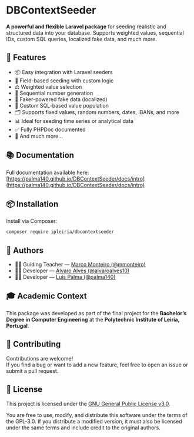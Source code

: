 # DBContextSeeder

**A powerful and flexible Laravel package** for seeding realistic and structured data into your database. Supports weighted values, sequential IDs, custom SQL queries, localized fake data, and much more.


## 🚀 Features

- 📦 Easy integration with Laravel seeders  
- 🔢 Field-based seeding with custom logic  
- ⚖️ Weighted value selection  
- 🔁 Sequential number generation  
- 🧪 Faker-powered fake data (localized)  
- 🧠 Custom SQL-based value population  
- 🗂️ Supports fixed values, random numbers, dates, IBANs, and more  
- 📊 Ideal for seeding time series or analytical data  
- ✅ Fully PHPDoc documented  
- 🤯 And much more...


## 📚 Documentation

Full documentation available here:  
[https://palma140.github.io/DBContextSeeder/docs/intro](https://palma140.github.io/DBContextSeeder/docs/intro)



## 📦 Installation

Install via Composer:

```bash
composer require ipleiria/dbcontextseeder
```


## 👥 Authors

- 👨‍🏫 Guiding Teacher — [Marco Monteiro (@mmonteiro)](https://github.com/mmonteiro)  
- 👨‍💻 Developer — [Álvaro Alves (@alvaroalves10)](https://github.com/alvaroalves10)  
- 👨‍💻 Developer — [Luís Palma (@palma140)](https://github.com/palma140)


## 🎓 Academic Context

This package was developed as part of the final project for the **Bachelor’s Degree in Computer Engineering** at the **Polytechnic Institute of Leiria, Portugal**.


## 🤝 Contributing

Contributions are welcome!  
If you find a bug or want to add a new feature, feel free to open an issue or submit a pull request.


## 📄 License

This project is licensed under the [GNU General Public License v3.0](https://www.gnu.org/licenses/gpl-3.0.html).

You are free to use, modify, and distribute this software under the terms of the GPL-3.0. If you distribute a modified version, it must also be licensed under the same terms and include credit to the original authors.
